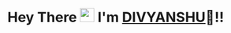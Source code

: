 #  Hey There <img src="https://github.com/TheDudeThatCode/TheDudeThatCode/blob/master/Assets/Hi.gif" width="29px"> I'm [DIVYANSHU](https://www.linkedin.com/in/mythiccoder)🦥!!




